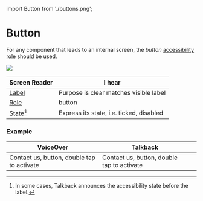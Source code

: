 import Button from './buttons.png';

# Button

For any component that leads to an internal screen, the _button_ [accessibility role](/guidelines/accessibility-role) should be used.

<img src={Button} className="zoom-me" />

| Screen Reader                                | I hear                                   |
| -------------------------------------------- | ---------------------------------------- |
| [Label](/guidelines/accessibility-label)     | Purpose is clear matches visible label   |
| [Role](/guidelines/accessibility-role)       | button                                   |
| [State[^1]](/guidelines/accessibility-state) | Express its state, i.e. ticked, disabled |

### Example

| VoiceOver                                  | Talkback                                   |          |
| ------------------------------------------ | ------------------------------------------ | -------- |
| Contact us, button, double tap to activate | Contact us, button, double tap to activate | <Good /> |

[^1]: In some cases, Talkback announces the accessibility state before the label.
